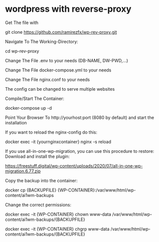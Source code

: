 # wordpress with reverse-proxy
Get The file with

git clone https://github.com/ramirezfx/wp-rev-proxy.git

Navigate To The Working-Directory:

cd wp-rev-proxy

Change The File .env to your needs (DB-NAME, DW-PWD,...)

Change The File docker-compose.yml to your needs

Change The File nginx.conf to your needs

The config can be changed to serve multiple websites

Compile/Start The Container:

docker-compose up -d

Point Your Browser To http://yourhost:port (8080 by default) and start the installation

If you want to reload the nginx-config do this:

docker exec -it {yournginxcontainer} nginx -s reload

If you use all-in-one-wp-migration, you can use this procedure to restore:
Download and install the plugin:

https://freestuff.digital/wp-content/uploads/2020/07/all-in-one-wp-migration.6.77.zip

Copy the backup into the container:

docker cp {BACKUPFILE} {WP-CONTAINER}:/var/www/html/wp-content/ai1wm-backups

Change the correct permissions:

docker exec -it {WP-CONTAINER} chown www-data /var/www/html/wp-content/ai1wm-backups/{BACKUPFILE}

docker exec -it {WP-CONTAINER} chgrp www-data /var/www/html/wp-content/ai1wm-backups/{BACKUPFILE}
